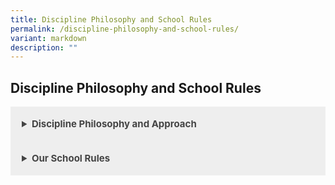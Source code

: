 ```yaml
---
title: Discipline Philosophy and School Rules
permalink: /discipline-philosophy-and-school-rules/
variant: markdown
description: ""
---
```

<title>HTML 5 Accordion Template</title>  
        <style>    
        details {    
            background: #eee;    
            color: #444;    
            padding: 18px;    
            border: none;    
            text-align: left;    
            outline: none;    
            font-size: 15px;    
        }    
    </style>  
        <h2>Discipline Philosophy and School Rules</h2>  
        <details>  
	<summary><strong>Discipline Philosophy and Approach</strong></summary>  
            <h3>This is section 1</h3>  
        </details>  
        <details>  
            <summary><strong>Our School Rules</strong></summary>  
            <h3>This is section 2</h3>  
        </details>  
        